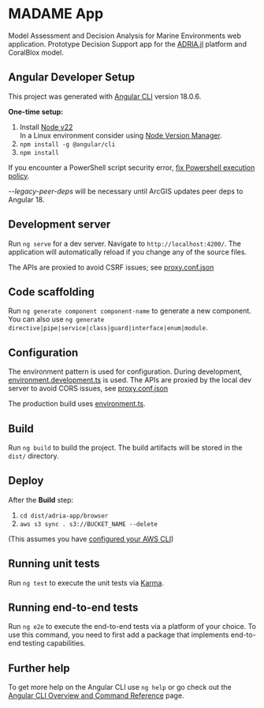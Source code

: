 # MADAME App

Model Assessment and Decision Analysis for Marine Environments web application.
Prototype Decision Support app for the [ADRIA.jl](https://github.com/open-AIMS/ADRIA.jl)
platform and CoralBlox model.

## Angular Developer Setup

This project was generated with [Angular CLI](https://github.com/angular/angular-cli) version 18.0.6.

**One-time setup:**
1. Install [Node v22](https://nodejs.org/en/download/package-manager)  
  In a Linux environment consider using [Node Version Manager](https://github.com/nvm-sh/nvm).
2. `npm install -g @angular/cli`
3. `npm install`

If you encounter a PowerShell script security error,
[fix Powershell execution policy](https://angular.dev/tools/cli/setup-local#powershell-execution-policy).

*--legacy-peer-deps* will be necessary until ArcGIS updates peer deps to Angular 18.

## Development server

Run `ng serve` for a dev server. Navigate to `http://localhost:4200/`. The application will automatically reload if you change any of the source files.

The APIs are proxied to avoid CSRF issues; see [proxy.conf.json](src/proxy.conf.json)

## Code scaffolding

Run `ng generate component component-name` to generate a new component. You can also use `ng generate directive|pipe|service|class|guard|interface|enum|module`.

## Configuration

The environment pattern is used for configuration. During development, [environment.development.ts](src/environments/environment.development.ts) is used. The APIs are proxied by the local dev server to avoid CORS issues, see [proxy.conf.json](src/proxy.conf.json)

The production build uses [environment.ts](src/environments/environment.ts).

## Build

Run `ng build` to build the project. The build artifacts will be stored in the `dist/` directory.

## Deploy

After the **Build** step:
1. `cd dist/adria-app/browser`
2. `aws s3 sync . s3://BUCKET_NAME --delete`

(This assumes you have [configured your AWS CLI](https://docs.aws.amazon.com/cli/latest/userguide/getting-started-quickstart.html))

## Running unit tests

Run `ng test` to execute the unit tests via [Karma](https://karma-runner.github.io).

## Running end-to-end tests

Run `ng e2e` to execute the end-to-end tests via a platform of your choice. To use this command, you need to first add a package that implements end-to-end testing capabilities.

## Further help

To get more help on the Angular CLI use `ng help` or go check out the [Angular CLI Overview and Command Reference](https://angular.dev/tools/cli) page.
